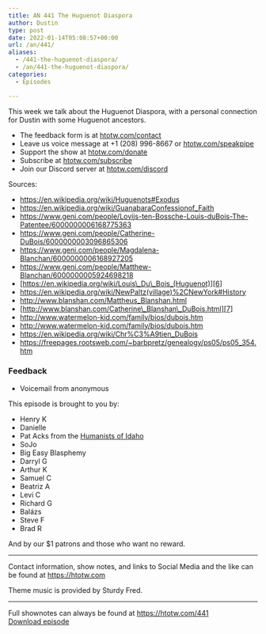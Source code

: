 ```yaml
---
title: AN 441 The Huguenot Diaspora
author: Dustin
type: post
date: 2022-01-14T05:08:57+00:00
url: /an/441/
aliases:
  - /441-the-huguenot-diaspora/
  - /an/441-the-huguenot-diaspora/
categories:
  - Episodes

---
```

<div id="buzzsprout-player-10552668"></div><script src="https://www.buzzsprout.com/1983601/10552668-441-the-huguenot-diaspora.js?container_id=buzzsprout-player-10552668&player=small" type="text/javascript" charset="utf-8"></script>

This week we talk about the Huguenot Diaspora, with a personal connection for Dustin with some Huguenot ancestors.

<!--more-->

 * The feedback form is at [htotw.com/contact][1]
 * Leave us voice message at +1 (208) 996-8667 or [htotw.com/speakpipe][2]
 * Support the show at [htotw.com/donate][3]
 * Subscribe at [htotw.com/subscribe][4]
 * Join our Discord server at [htotw.com/discord][5]

Sources:

  * <https://en.wikipedia.org/wiki/Huguenots#Exodus>
  * <https://en.wikipedia.org/wiki/GuanabaraConfessionof_Faith>
  * <https://www.geni.com/people/Lovijs-ten-Bossche-Louis-duBois-The-Patentee/6000000006168775363>
  * <https://www.geni.com/people/Catherine-DuBois/6000000003096865306>
  * <https://www.geni.com/people/Magdalena-Blanchan/6000000006168927205>
  * <https://www.geni.com/people/Matthew-Blanchan/6000000005924698218>
  * [https://en.wikipedia.org/wiki/Louis\_Du\_Bois_(Huguenot)][6]
  * <https://en.wikipedia.org/wiki/NewPaltz(village)%2CNewYork#History>
  * <http://www.blanshan.com/Mattheus_Blanshan.html>
  * [http://www.blanshan.com/Catherine\_Blanshan\_DuBois.html][7]
  * <http://www.watermelon-kid.com/family/bios/dubois.htm>
  * <http://www.watermelon-kid.com/family/bios/dubois.htm>
  * <https://en.wikipedia.org/wiki/Chr%C3%A9tien_DuBois>
  * <https://freepages.rootsweb.com/~barbpretz/genealogy/ps05/ps05_354.htm>

### Feedback

  * Voicemail from anonymous

This episode is brought to you by:

  * Henry K
  * Danielle
  * Pat Acks from the [Humanists of Idaho][8]
  * SoJo
  * Big Easy Blasphemy
  * Darryl G
  * Arthur K
  * Samuel C
  * Beatriz A
  * Levi C
  * Richard G
  * Balázs
  * Steve F
  * Brad R

And by our $1 patrons and those who want no reward.

* * *

Contact information, show notes, and links to Social Media and the like can be found at <https://htotw.com>

Theme music is provided by Sturdy Fred.

* * *

Full shownotes can always be found at <https://htotw.com/441>  
[Download episode][9]

 [1]: https://htotw.com/contact
 [2]: https://htotw.com/speakpike
 [3]: https://htotw.com/donate
 [4]: https://htotw.com/subscribe
 [5]: https://htotw.com/discord
 [6]: https://en.wikipedia.org/wiki/Louis_Du_Bois_(Huguenot)
 [7]: http://www.blanshan.com/Catherine_Blanshan_DuBois.html
 [8]: https://www.humanistsofidaho.org/
 [9]: https://dts.podtrac.com/redirect.mp3/cdn.nomads.studio/file/nsp-media/atheist_nomads_441.mp3